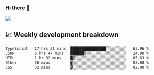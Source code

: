 ### Hi there 👋
<img align="center" src="https://github-readme-stats.vercel.app/api?username=Tumao727&show_icons=true&hide_title=true&theme=dracula" />


## 📈 Weekly development breakdown
<!--START_SECTION:waka-->

```txt
TypeScript   17 hrs 31 mins  ████████████████░░░░░░░░░   63.96 %
JSON         6 hrs 47 mins   ██████▒░░░░░░░░░░░░░░░░░░   24.80 %
HTML         1 hr 32 mins    █▒░░░░░░░░░░░░░░░░░░░░░░░   05.63 %
Other        50 mins         ▓░░░░░░░░░░░░░░░░░░░░░░░░   03.08 %
CSS          32 mins         ▓░░░░░░░░░░░░░░░░░░░░░░░░   02.00 %
```

<!--END_SECTION:waka-->
